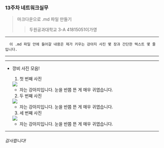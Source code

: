 ### 13주차 네트워크실무
> 마크다운으로 .md 파일 만들기
>> 두원공과대학교 3-A 41815051이가영
-------------------------------------
` ` ` 
이 .md 파일 안에 들어갈 내용은 제가 키우는 강아지 사진 몇 장과 간단한 텍스트 몇 줄입니다.
` ` ` 

-------------------------------------
-------------------------------------
+ 깡비 사진 모음!
  1. 첫 번째 사진
  <img src="https://i.ibb.co/yXknZsz/Rkd1.jpg">   
  
  - 자는 강아지입니다. 눈을 반쯤 뜬 게 매우 귀엽습니다.   
  
  2. 두 번째 사진
  <img src="https://i.ibb.co/gWbDByk/Rkd2.jpg">   
  
  - 자는 강아지입니다. 눈을 반쯤 뜬 게 매우 귀엽습니다. 
 
  3. 세 번째 사진
  <img src="https://i.ibb.co/gWbDByk/Rkd2.jpg">   
  
  - 자는 강아지입니다. 눈을 반쯤 뜬 게 매우 귀엽습니다. 
-------------------------------------
###### 감사합니다!
